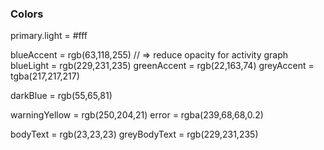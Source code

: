 ### Colors
primary.light = #fff

blueAccent = rgb(63,118,255) // => reduce opacity for activity graph
blueLight = rgb(229,231,235)
greenAccent = rgb(22,163,74)
greyAccent = tgba(217,217,217)

darkBlue = rgb(55,65,81)

warningYellow = rgb(250,204,21)
error = rgba(239,68,68,0.2)

bodyText = rgb(23,23,23)
greyBodyText = rgb(229,231,235)
